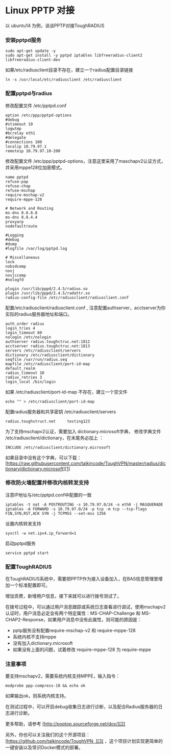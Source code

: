 # Linux PPTP 对接

以 ubuntu14 为例，谈谈PPTP对接ToughRADIUS

### 安装pptpd服务

	sudo apt-get update -y
	sudo apt-get install -y pptpd iptables libfreeradius-client2 libfreeradius-client-dev

如果/etc/radiusclient目录不存在，建立一个radius配置目录链接 

	ln -s /usr/local/etc/radiusclient /etc/radiusclient


### 配置pptpd与radius

修改配置文件 /etc/pptpd.conf

	option /etc/ppp/pptpd-options
	#debug
	#stimeout 10
	logwtmp
	#bcrelay eth1
	#delegate
	#connections 100
	localip 10.79.97.1
	remoteip 10.79.97.10-200

修改配置文件 /etc/ppp/pptpd-options，注意这里采用了maschapv2认证方式，并采用mppe128位加密模式。

	name pptpd
	refuse-pap
	refuse-chap
	refuse-mschap
	require-mschap-v2
	require-mppe-128

	# Network and Routing
	ms-dns 8.8.8.8
	ms-dns 8.8.4.4
	proxyarp
	nodefaultroute

	#Logging
	#debug
	#dump
	#logfile /var/log/pptpd.log

	# Miscellaneous
	lock
	nobsdcomp
	novj
	novjccomp
	#nologfd

	plugin /usr/lib/pppd/2.4.5/radius.so
	plugin /usr/lib/pppd/2.4.5/radattr.so
	radius-config-file /etc/radiusclient/radiusclient.conf

配置/etc/radiusclient/radiusclient.conf , 注意配置authserver，acctserver为你实际的radius服务器地址和端口。

	auth_order radius
	login_tries 4
	login_timeout 60
	nologin /etc/nologin
	authserver radius.toughctruc.net:1812
	acctserver radius.toughctruc.net:1813
	servers /etc/radiusclient/servers
	dictionary /etc/radiusclient/dictionary
	seqfile /var/run/radius.seq
	mapfile /etc/radiusclient/port-id-map
	default_realm
	radius_timeout 10
	radius_retries 3
	login_local /bin/login

如果 /etc/radiusclient/port-id-map 不存在，建立一个空文件

	echo "" > /etc/radiusclient/port-id-map

配置radius服务器和共享密钥 /etc/radiusclient/servers

	radius.toughstruct.net     testing123

为了支持mschapv2认证，需要加入 dictionary.microsoft字典， 修改字典文件 /etc/radiusclient/dictionary，在末尾务必加上 ：

	INCLUDE /etc/radiusclient/dictionary.microsoft

如果目录中没有这个字典，可以下载：[https://raw.githubusercontent.com/talkincode/ToughVPN/master/radius/dictionary/dictionary.microsoft][1]

### 修改防火墙配置并修改内核转发支持

注意IP地址与/etc/pptpd.conf中配置的一致

	iptables -t nat -A POSTROUTING -s 10.79.97.0/24 -o eth0 -j MASQUERADE
	iptables -A FORWARD -s 10.79.97.0/24 -p tcp -m tcp --tcp-flags FIN,SYN,RST,ACK SYN -j TCPMSS --set-mss 1356

设置内核转发支持

	sysctl -w net.ipv4.ip_forward=1

启动pptpd服务

	service pptpd start 

### 配置ToughRADIUS

在ToughRADIUS系统中，需要把PPTP作为接入设备加入，在BAS信息管理里增加一个标准配置即可。

增加资费，新增用户信息，接下来就可以进行拨号测试了。

在拨号过程中，可以通过用户消息跟踪或系统日志查看进行调试，使用mschapv2认证时，用户消息必定会有两个特定属性：MS-CHAP-Challenge 和 MS-CHAP2-Response，如果用户消息中没有此属性，则可能的原因是：

- pptp服务没有配置require-mschap-v2  和 require-mppe-128
- 系统内核不支持mppe
- 没有加入dictionary.microsoft
- 如果没有上面的问题，试着修改 require-mppe-128 为 require-mppe


### 注意事项

要支持mschapv2，需要系统内核支持MPPE，输入指令：

	modprobe ppp-compress-18 && echo ok

如果输出ok，则系统内核支持。

在测试过程中，可以开启debug收集日志进行诊断，以及配合Radius服务器的日志进行诊断。

更多帮助，请参考 [http://poptop.sourceforge.net/dox/][2]

另外，你也可以关注我们的这个开源项目：[https://github.com/talkincode/ToughVPN  ][3]  ，这个项目计划实现更简单的一键安装以及常识Docker模式的部署。 

[1]:	https://raw.githubusercontent.com/talkincode/ToughVPN/master/radius/dictionary/dictionary.microsoft
[2]:	http://poptop.sourceforge.net/dox/
[3]:	https://github.com/talkincode/ToughVPN